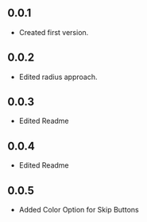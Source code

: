 ## 0.0.1

* Created first version.

## 0.0.2

* Edited radius approach.

## 0.0.3

* Edited Readme

## 0.0.4

* Edited Readme

## 0.0.5

* Added Color Option for Skip Buttons